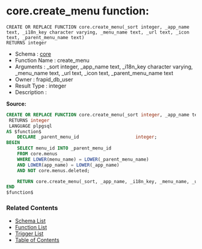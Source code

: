 # core.create_menu function:

```plpgsql
CREATE OR REPLACE FUNCTION core.create_menu(_sort integer, _app_name text, _i18n_key character varying, _menu_name text, _url text, _icon text, _parent_menu_name text)
RETURNS integer
```
* Schema : [core](../../schemas/core.md)
* Function Name : create_menu
* Arguments : _sort integer, _app_name text, _i18n_key character varying, _menu_name text, _url text, _icon text, _parent_menu_name text
* Owner : frapid_db_user
* Result Type : integer
* Description : 


**Source:**
```sql
CREATE OR REPLACE FUNCTION core.create_menu(_sort integer, _app_name text, _i18n_key character varying, _menu_name text, _url text, _icon text, _parent_menu_name text)
 RETURNS integer
 LANGUAGE plpgsql
AS $function$
    DECLARE _parent_menu_id                     integer;
BEGIN
    SELECT menu_id INTO _parent_menu_id
    FROM core.menus
    WHERE LOWER(menu_name) = LOWER(_parent_menu_name)
    AND LOWER(app_name) = LOWER(_app_name)
	AND NOT core.menus.deleted;

    RETURN core.create_menu(_sort, _app_name, _i18n_key, _menu_name, _url, _icon, _parent_menu_id);
END
$function$

```

### Related Contents
* [Schema List](../../schemas.md)
* [Function List](../../functions.md)
* [Trigger List](../../triggers.md)
* [Table of Contents](../../README.md)

